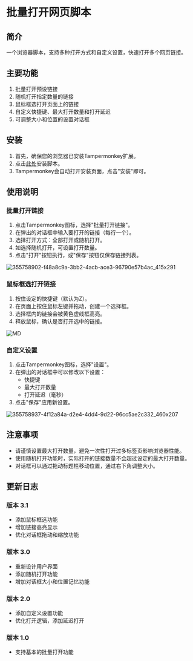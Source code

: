 # 批量打开网页脚本

## 简介

一个浏览器脚本，支持多种打开方式和自定义设置，快速打开多个网页链接。

## 主要功能

1. 批量打开预设链接
2. 随机打开指定数量的链接
3. 鼠标框选打开页面上的链接
4. 自定义快捷键、最大打开数量和打开延迟
5. 可调整大小和位置的设置对话框

## 安装

1. 首先，确保您的浏览器已安装Tampermonkey扩展。
2. 点击[此处](https://greasyfork.org/zh-CN/scripts/502852-%E5%A2%9E%E5%BC%BA%E5%9E%8B%E6%89%B9%E9%87%8F%E6%89%93%E5%BC%80%E7%BD%91%E9%A1%B5)安装脚本。
3. Tampermonkey会自动打开安装页面，点击"安装"即可。

## 使用说明

### 批量打开链接

1. 点击Tampermonkey图标，选择"批量打开链接"。
2. 在弹出的对话框中输入要打开的链接（每行一个）。
3. 选择打开方式：全部打开或随机打开。
4. 如选择随机打开，可设置打开数量。
5. 点击"打开"按钮执行，或"保存"按钮仅保存链接列表。

![355758902-f48a8c9a-3bb2-4acb-ace3-96790e57b4ac_415x291](https://github.com/user-attachments/assets/dd72a3b1-60c2-49a6-bf1d-fc6821acb8bc)

### 鼠标框选打开链接

1. 按住设定的快捷键（默认为Z）。
2. 在页面上按住鼠标左键并拖动，创建一个选择框。
3. 选择框内的链接会被黄色虚线框高亮。
4. 释放鼠标，确认是否打开选中的链接。

![MD](https://github.com/user-attachments/assets/358e311e-1159-4fd5-ac84-0b7a89f72740)


### 自定义设置

1. 点击Tampermonkey图标，选择"设置"。
2. 在弹出的对话框中可以修改以下设置：
   - 快捷键
   - 最大打开数量
   - 打开延迟（毫秒）
3. 点击"保存"应用新设置。

![355758937-4f12a84a-d2e4-4dd4-9d22-96cc5ae2c332_460x207](https://github.com/user-attachments/assets/86e5eb15-832f-47d6-8ed1-2e55814efac8)

## 注意事项

- 请谨慎设置最大打开数量，避免一次性打开过多标签页影响浏览器性能。
- 使用随机打开功能时，实际打开的链接数量不会超过设定的最大打开数量。
- 对话框可以通过拖动标题栏移动位置，通过右下角调整大小。

## 更新日志

### 版本 3.1
- 添加鼠标框选功能
- 增加链接高亮显示
- 优化对话框拖动和缩放功能

### 版本 3.0
- 重新设计用户界面
- 添加随机打开功能
- 增加对话框大小和位置记忆功能

### 版本 2.0
- 添加自定义设置功能
- 优化打开逻辑，添加延迟打开

### 版本 1.0
- 支持基本的批量打开功能
